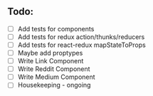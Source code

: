 ## Todo:  
- [ ] Add tests for components  
- [ ] Add tests for redux action/thunks/reducers  
- [ ] Add tests for react-redux mapStateToProps  
- [ ] Maybe add proptypes  
- [ ] Write Link Component  
- [ ] Write Reddit Component  
- [ ] Write Medium Component  
- [ ] Housekeeping - ongoing  
